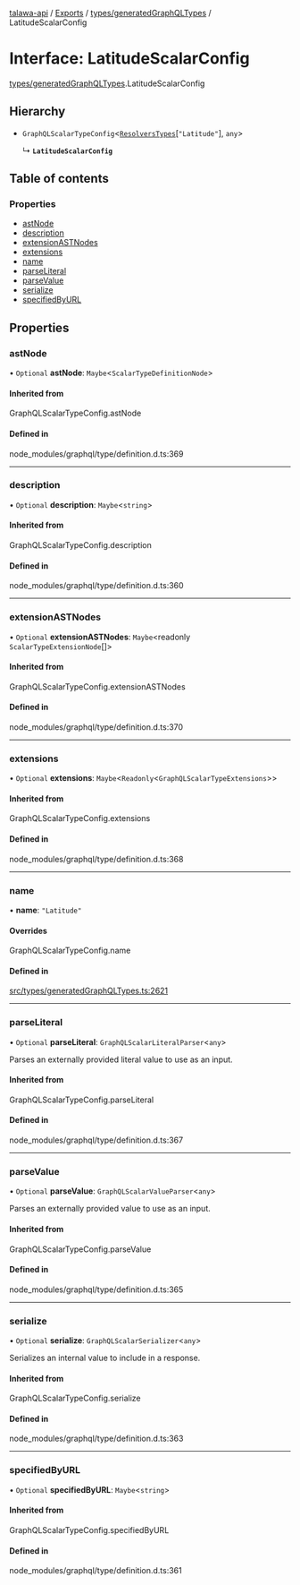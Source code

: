 [talawa-api](../README.md) / [Exports](../modules.md) / [types/generatedGraphQLTypes](../modules/types_generatedGraphQLTypes.md) / LatitudeScalarConfig

# Interface: LatitudeScalarConfig

[types/generatedGraphQLTypes](../modules/types_generatedGraphQLTypes.md).LatitudeScalarConfig

## Hierarchy

- `GraphQLScalarTypeConfig`\<[`ResolversTypes`](../modules/types_generatedGraphQLTypes.md#resolverstypes)[``"Latitude"``], `any`\>

  ↳ **`LatitudeScalarConfig`**

## Table of contents

### Properties

- [astNode](types_generatedGraphQLTypes.LatitudeScalarConfig.md#astnode)
- [description](types_generatedGraphQLTypes.LatitudeScalarConfig.md#description)
- [extensionASTNodes](types_generatedGraphQLTypes.LatitudeScalarConfig.md#extensionastnodes)
- [extensions](types_generatedGraphQLTypes.LatitudeScalarConfig.md#extensions)
- [name](types_generatedGraphQLTypes.LatitudeScalarConfig.md#name)
- [parseLiteral](types_generatedGraphQLTypes.LatitudeScalarConfig.md#parseliteral)
- [parseValue](types_generatedGraphQLTypes.LatitudeScalarConfig.md#parsevalue)
- [serialize](types_generatedGraphQLTypes.LatitudeScalarConfig.md#serialize)
- [specifiedByURL](types_generatedGraphQLTypes.LatitudeScalarConfig.md#specifiedbyurl)

## Properties

### astNode

• `Optional` **astNode**: `Maybe`\<`ScalarTypeDefinitionNode`\>

#### Inherited from

GraphQLScalarTypeConfig.astNode

#### Defined in

node_modules/graphql/type/definition.d.ts:369

---

### description

• `Optional` **description**: `Maybe`\<`string`\>

#### Inherited from

GraphQLScalarTypeConfig.description

#### Defined in

node_modules/graphql/type/definition.d.ts:360

---

### extensionASTNodes

• `Optional` **extensionASTNodes**: `Maybe`\<readonly `ScalarTypeExtensionNode`[]\>

#### Inherited from

GraphQLScalarTypeConfig.extensionASTNodes

#### Defined in

node_modules/graphql/type/definition.d.ts:370

---

### extensions

• `Optional` **extensions**: `Maybe`\<`Readonly`\<`GraphQLScalarTypeExtensions`\>\>

#### Inherited from

GraphQLScalarTypeConfig.extensions

#### Defined in

node_modules/graphql/type/definition.d.ts:368

---

### name

• **name**: `"Latitude"`

#### Overrides

GraphQLScalarTypeConfig.name

#### Defined in

[src/types/generatedGraphQLTypes.ts:2621](https://github.com/PalisadoesFoundation/talawa-api/blob/cf57ca9/src/types/generatedGraphQLTypes.ts#L2621)

---

### parseLiteral

• `Optional` **parseLiteral**: `GraphQLScalarLiteralParser`\<`any`\>

Parses an externally provided literal value to use as an input.

#### Inherited from

GraphQLScalarTypeConfig.parseLiteral

#### Defined in

node_modules/graphql/type/definition.d.ts:367

---

### parseValue

• `Optional` **parseValue**: `GraphQLScalarValueParser`\<`any`\>

Parses an externally provided value to use as an input.

#### Inherited from

GraphQLScalarTypeConfig.parseValue

#### Defined in

node_modules/graphql/type/definition.d.ts:365

---

### serialize

• `Optional` **serialize**: `GraphQLScalarSerializer`\<`any`\>

Serializes an internal value to include in a response.

#### Inherited from

GraphQLScalarTypeConfig.serialize

#### Defined in

node_modules/graphql/type/definition.d.ts:363

---

### specifiedByURL

• `Optional` **specifiedByURL**: `Maybe`\<`string`\>

#### Inherited from

GraphQLScalarTypeConfig.specifiedByURL

#### Defined in

node_modules/graphql/type/definition.d.ts:361

